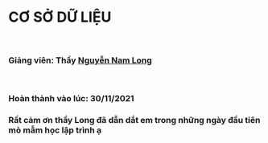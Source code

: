 <h1> CƠ SỞ DỮ LIỆU </h1>
<br>

<h3>Giảng viên: Thầy <a href = "https://github.com/J2TeamNNL">Nguyễn Nam Long</a></h3>
<br>
<h3>Hoàn thành vào lúc: 30/11/2021</h3>
<h3>Rất cảm ơn thầy Long đã dẫn dắt em trong những ngày đầu tiên mò mẫm học lập trình ạ</h3>
